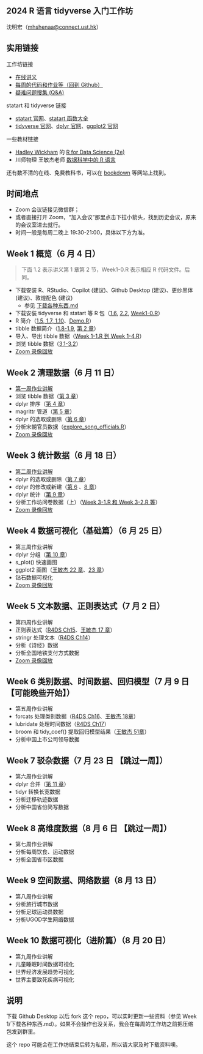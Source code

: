 ## 2024 R 语言 tidyverse 入门工作坊

<!-- [点击回到 Github](https://github.com/socimh/2024-Summer-R-Workshop) -->

沈明宏（[mhshenaa\@connect.ust.hk](mailto:mhshenaa@connect.ust.hk)）

## 实用链接

工作坊链接

-   [在线讲义](https://socimh.github.io/intro2tidy/)
-   [每周的代码和作业等（回到 Github）](https://github.com/socimh/2024-Summer-R-Workshop)
-   [疑难问题搜集 (Q&A)](https://docs.qq.com/doc/DZWdQREVuUEtTV0l4?scene=45af37bc0fcf6a8f5e1ec050JkZHs1)

statart 和 tidyverse 链接

-   [statart 官网](https://socimh.github.io/statart/index.html)、[statart 函数大全](https://socimh.github.io/statart/reference/index.html)
-   [tidyverse 官网](https://www.tidyverse.org/packages/)、[dplyr 官网](https://dplyr.tidyverse.org/)、[ggplot2 官网](https://ggplot2.tidyverse.org/)

一些教材链接

-   [Hadley Wickham](https://hadley.nz/) 的 [R for Data Science (2e)](https://r4ds.hadley.nz/) <!-- 北大数学 李东风老师 [R 语言教程](https://www.math.pku.edu.cn/teachers/lidf/docs/Rbook/html/_Rbook/index.html) -->
-   川师物理 王敏杰老师 [数据科学中的 R 语言](https://bookdown.org/wangminjie/R4DS/author.html)

还有数不清的在线、免费教科书，可以在 [bookdown](https://bookdown.org/home/archive/) 等网站上找到。

## 时间地点

-   Zoom 会议链接见微信群；
-   或者直接打开 Zoom，“加入会议”那里点击下拉小箭头，找到历史会议，原来的会议室进去就行。
-   时间一般是每周二晚上 19:30-21:00，具体以下方为准。

## Week 1 概览（6 月 4 日）

> 下面 1.2 表示讲义第 1 章第 2 节，Week1-0.R 表示相应 R 代码文件。后同。

-   下载安装 R、RStudio、Copilot (建议)、Github Desktop (建议)、更纱黑体 (建议)、敦煌配色 (建议)
    -   参见 [下载各种东西.md](https://github.com/socimh/2024-Summer-R-Workshop/blob/main/Week%201/%E4%B8%8B%E8%BD%BD%E5%90%84%E7%A7%8D%E4%B8%9C%E8%A5%BF.md)
-   下载安装 tidyverse 和 statart 等 R 包（[1.6](https://socimh.github.io/intro2tidy/intro.html), [2.2](https://socimh.github.io/intro2tidy/tibble.html), [Week1-0.R](https://github.com/socimh/2024-Summer-R-Workshop/blob/main/Week%201/Week1-0.%20install_packages.R)）
-   R 简介（[1.5, 1.7, 1.10](https://socimh.github.io/intro2tidy/intro.html)、[Demo.R](https://github.com/socimh/2024-Summer-R-Workshop/blob/main/Week%201/Week%201.%20Demo.R)）
-   tibble 数据简介（[1.8-1.9](https://socimh.github.io/intro2tidy/intro.html), [第 2 章](https://socimh.github.io/intro2tidy/tibble.html)）
-   导入、导出 tibble 数据（[Week 1-1.R 到 Week 1-4.R](https://github.com/socimh/2024-Summer-R-Workshop/tree/main/Week%201)）
-   浏览 tibble 数据（[3.1-3.2](https://socimh.github.io/intro2tidy/dplyr-skim.html)）
-   [Zoom 录像回放](https://hkust.zoom.us/rec/share/BctFpkiuSJ-Fu_My1Iu4FZjspod3VcfE2hc8B8Llf2VXzjyNbvurA4cLjx_09zkw.u9NJYutAgH8op6MG)

## Week 2 清理数据（6 月 11 日）

-   [第一周作业讲解](https://github.com/socimh/2024-Summer-R-Workshop/blob/main/Week%201/Week%201%20Assignment/Week1%20Assignment%20Solution.R)
-   浏览 tibble 数据（[第 3 章](https://socimh.github.io/intro2tidy/dplyr-skim.html)）
-   dplyr 排序（[第 4 章](https://socimh.github.io/intro2tidy/dplyr-sort.html)）
-   magrittr 管道（[第 5 章](https://socimh.github.io/intro2tidy/dplyr-pipe.html)）
-   dplyr 的选取或删除（[第 6 章](https://socimh.github.io/intro2tidy/dplyr-grammar.html)）
-   分析宋朝官员数据（[explore_song_officials.R](https://github.com/socimh/2024-Summer-R-Workshop/blob/main/Week%202/explore_Song_officials.R)）
-   [Zoom 录像回放](https://hkust.zoom.us/rec/share/2Cx0Gtdakqu7yJu17TcsRHJUOBXU02aQnMaCVpCvjGZxlECuXth9Gj3OgbSnpQiL.j6BskjhHfKlC-fBl)

## Week 3 统计数据（6 月 18 日）

-   [第二周作业讲解](https://github.com/socimh/2024-Summer-R-Workshop/blob/main/Week%202/Week%202%20Assignment/Week2%20Assignment%20Solution.R)
-   dplyr 的选取或删除（[第 7 章](https://socimh.github.io/intro2tidy/dplyr-select.html)）
-   dplyr 的修改或新建（[第 6](https://socimh.github.io/intro2tidy/dplyr-grammar.html) 、[8 章](https://socimh.github.io/intro2tidy/dplyr-mutate.html)）
-   dplyr 统计（[第 9 章](https://socimh.github.io/intro2tidy/dplyr-stat.html)）
-   分析工作坊问卷数据（上）（[Week 3-1.R 和 Week 3-2.R 等](https://github.com/socimh/2024-Summer-R-Workshop/tree/main/Week%203)）
-   [Zoom 录像回放](https://hkust.zoom.us/rec/share/c8RFitwNXUyxM8MRbmcLDL0qmWqPlMA1iH-eyHifK8yl2p10OwJpnySfMgNb65cS.Fg8sUFwgyaqos3ew)

## Week 4 数据可视化（基础篇）（6 月 25 日）

-   第三周作业讲解
-   dplyr 分组（[第 10 章](https://socimh.github.io/intro2tidy/dplyr-group.html)）
-   s_plot() 快速画图
-   ggplot2 画图（[王敏杰 22 章](https://bookdown.org/wangminjie/R4DS/tidyverse-ggplot2-geom.html)、[23 章](https://bookdown.org/wangminjie/R4DS/tidyverse-ggplot2-scales.html)）
-   钻石数据可视化
-   [Zoom 录像回放](https://hkust.zoom.us/rec/share/bQ2yYwWnKJ6Ng60yUnEXaj-8T43NHJaBKVJVsizWzndIdEqxMhWLRmTcNOZHctDm.9IEfH2V9g-kKONxv)

## Week 5 文本数据、正则表达式（7 月 2 日）

-   第四周作业讲解
-   正则表达式（[R4DS Ch15](https://r4ds.hadley.nz/regexps)、[王敏杰 17 章](https://bookdown.org/wangminjie/R4DS/tidyverse-stringr.html)）
-   stringr 处理文本（[R4DS Ch14](https://r4ds.hadley.nz/strings.html)）
-   分析《诗经》数据
-   分析全国地铁支付方式数据
-   [Zoom 录像回放](https://hkust.zoom.us/rec/share/xqBg8WBZIw3a9XlDmQh5dRK9bGCSys8cq8Hs_5roVsrNsk6SO_t_N-D-rdWsAVvF.eS81LV9CgQUzM7L1)

## Week 6 类别数据、时间数据、回归模型（7 月 9 日 【可能晚些开始】）

-   第五周作业讲解
-   forcats 处理类别数据（[R4DS Ch16](https://r4ds.hadley.nz/factors)、[王敏杰 18章](https://bookdown.org/wangminjie/R4DS/tidyverse-forcats.html)）
-   lubridate 处理时间数据（[R4DS Ch17](https://r4ds.hadley.nz/datetimes)）
-   broom 和 tidy_coef() 提取回归模型结果（[王敏杰 51章](https://bookdown.org/wangminjie/R4DS/tidystats-broom.html)）
-   分析中国上市公司领导数据

## Week 7 驳杂数据（7 月 23 日 【跳过一周】）

-   第六周作业讲解
-   dplyr 合并（[第 11 章](https://socimh.github.io/intro2tidy/dplyr-join.html)）
-   tidyr 转换长宽数据
-   分析迁移轨迹数据
-   分析中国省份简写数据

## Week 8 高维度数据（8 月 6 日 【跳过一周】）

-   第七周作业讲解
-   分析每周饮食、运动数据
-   分析全国省市区数据

## Week 9 空间数据、网络数据（8 月 13 日）

-   第八周作业讲解
-   分析旅行城市数据
-   分析足球运动员数据
-   分析UGOD学生网络数据

## Week 10 数据可视化（进阶篇）（8 月 20 日）

-   第九周作业讲解
-   儿童睡眠时间数据可视化
-   世界经济发展趋势可视化
-   世界主要致死疾病可视化

## 说明

下载 Github Desktop 以后 fork 这个 repo，可以实时更新一些资料（参见 Week 1/下载各种东西.md）。如果不会操作也没关系，我会在每周的工作坊之前把压缩包发到群里。

这个 repo 可能会在工作坊结束后转为私密，所以请大家及时下载资料噢。
